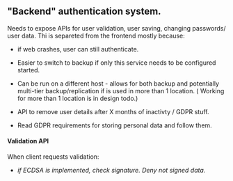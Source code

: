 ## "Backend" authentication system.

Needs to expose APIs for user validation, user saving, changing passwords/ user data.
Thi is separeted from the frontend mostly because:

* if web crashes, user can still authenticate.

* Easier to switch to backup if only this service needs to be configured started.

* Can be run on a different host - allows for both backup and potentially multi-tier backup/replication if is used in more than 1 location. ( Working for more than 1 location is in design todo.)

- API to remove user details after X months of inactivty / GDPR stuff.

- Read GDPR requirements for storing personal data and follow them.

#### Validation API

When client requests validation:

- *if ECDSA is implemented, check signature. Deny not signed data.*